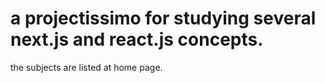 
# a projectissimo for studying several next.js and react.js concepts.

the subjects are listed at home page.